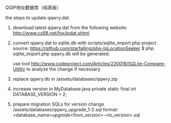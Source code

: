 QQIP地址数据库（纯真版）

the steps to update qqwry.dat:

1. download latest qqwry.dat from the following website:
	http://www.cz88.net/fox/ipdat.shtml

2. convert qqwry.dat to sqlite.db with scripts/sqlite_import.php
	project source: https://github.com/starfalling/php-IpLocationSeeker
	$ php sqlite_import.php
	qqwry.db will be generated.

	use tool http://www.codeproject.com/Articles/220018/SQLite-Compare-Utility to analyze the change if necessary

3. replace qqwry.db in /assets/databases/qqwry.zip


4. increase version in MyDatabase.java
	private static final int DATABASE_VERSION = 2;

5. prepare migration SQLs for version change
	/assets/databases/qqwry_upgrade_1-2.sql
	format: <database_name>_upgrade_<from_version>-<to_version>.sql